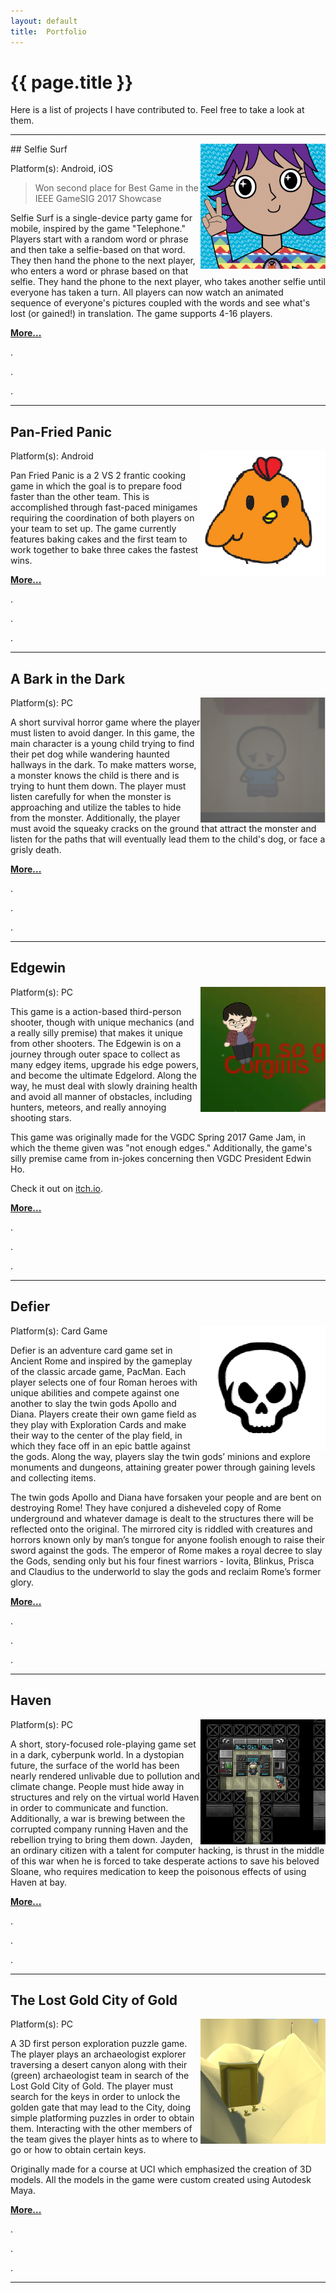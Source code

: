 ```yaml
---
layout:	default
title:	Portfolio
---
```


# {{ page.title }}

Here is a list of projects I have contributed to. Feel free to take a look at them.

<hr />
## Selfie Surf
<img align="right" src="images/selfiesurf0_1.png" width="200">

Platform(s): Android, iOS

> Won second place for Best Game in the IEEE GameSIG 2017 Showcase

Selfie Surf is a single-device party game for mobile, inspired by the game "Telephone." Players start with a random word or phrase and then take a selfie-based on that word. They then hand the phone to the next player, who enters a word or phrase based on that selfie. They hand the phone to the next player, who takes another selfie until everyone has taken a turn. All players can now watch an animated sequence of everyone's pictures coupled with the words and see what's lost (or gained!) in translation. The game supports 4-16 players.

**[More...](s_selfiesurf.md)**

.

.

.

-----

## Pan-Fried Panic
<img align="right"  src="images/panfriedpanic0.png" width="200">
Platform(s): Android

Pan Fried Panic is a 2 VS 2 frantic cooking game in which the goal is to prepare food faster than the other team. This is accomplished through fast-paced minigames requiring the coordination of both players on your team to set up. The game currently features baking cakes and the first team to work together to bake three cakes the fastest wins.

**[More...](s_panfriedpanic.md)**

.

.

.

-----

## A Bark in the Dark
<img align="right" src="images/abitd0.png" width="200">
Platform(s): PC

A short survival horror game where the player must listen to avoid danger. In this game, the main character is a young child trying to find their pet dog while wandering haunted hallways in the dark. To make matters worse, a monster knows the child is there and is trying to hunt them down. The player must listen carefully for when the monster is approaching and utilize the tables to hide from the monster. Additionally, the player must avoid the squeaky cracks on the ground that attract the monster and listen for the paths that will eventually lead them to the child's dog, or face a grisly death. 

**[More...]()**

.

.

.

-----

## Edgewin
<img align="right" src="images/edgewin0.png" width="200">
Platform(s): PC

This game is a action-based third-person shooter, though with unique mechanics (and a really silly premise) that makes it unique from other shooters. The Edgewin is on a journey through outer space to collect as many edgey items, upgrade his edge powers, and become the ultimate Edgelord. Along the way, he must deal with slowly draining health and avoid all manner of obstacles, including hunters, meteors, and really annoying shooting stars. 

This game was originally made for the VGDC Spring 2017 Game Jam, in which the theme given was "not enough edges." Additionally, the game's silly premise came from in-jokes concerning then VGDC President Edwin Ho.

Check it out on [itch.io](https://xuanf1.itch.io/edgewin-the-game).

**[More...]()**

.

.

.

-----

## Defier
<img align="right" src="images/defier0.png" width="200">
Platform(s): Card Game

Defier is an adventure card game set in Ancient Rome and inspired by the gameplay of the classic arcade game, PacMan. Each player selects one of four Roman heroes with unique abilities and compete against one another to slay the twin gods Apollo and Diana. Players create their own game field as they play with Exploration Cards and make their way to the center of the play field, in which they face off in an epic battle against the gods. Along the way, players slay the twin gods’ minions and explore monuments and dungeons, attaining greater power through gaining levels and collecting items.

The twin gods Apollo and Diana have forsaken your people and are bent on destroying Rome! They have conjured a disheveled copy of Rome underground and whatever damage is dealt to the structures there will be reflected onto the original. The mirrored city is riddled with creatures and horrors known only by man’s tongue for anyone foolish enough to raise their sword against the gods. The emperor of Rome makes a royal decree to slay the Gods, sending only but his four finest warriors - Iovita, Blinkus, Prisca and Claudius to the underworld to slay the gods and reclaim Rome’s former glory.

**[More...]()**

.

.

.

-----

## Haven
<img align="right" src="images/haven0.png" width="200">
Platform(s): PC

A short, story-focused role-playing game set in a dark, cyberpunk world. In a dystopian future, the surface of the world has been nearly rendered unlivable due to pollution and climate change. People must hide away in structures and rely on the virtual world Haven in order to communicate and function. Additionally, a war is brewing between the corrupted company running Haven and the rebellion trying to bring them down. Jayden, an ordinary citizen with a talent for computer hacking, is thrust in the middle of this war when he is forced to take desperate actions to save his beloved Sloane, who requires medication to keep the poisonous effects of using Haven at bay.

**[More...]()**

.

.

.

-----

## The Lost Gold City of Gold
<img align="right" src="images/lgcog0.png" width="200">
Platform(s): PC

A 3D first person exploration puzzle game. The player plays an archaeologist explorer traversing a desert canyon along with their  (green) archaeologist team in search of the Lost Gold City of Gold. The player must search for the keys in order to unlock the golden gate that may lead to the City, doing simple platforming puzzles in order to obtain them. Interacting with the other members of the team gives the player hints as to where to go or how to obtain certain keys.

Originally made for a course at UCI which emphasized the creation of 3D models. All the models in the game were custom created using Autodesk Maya.

**[More...]()**

.

.

.

-----